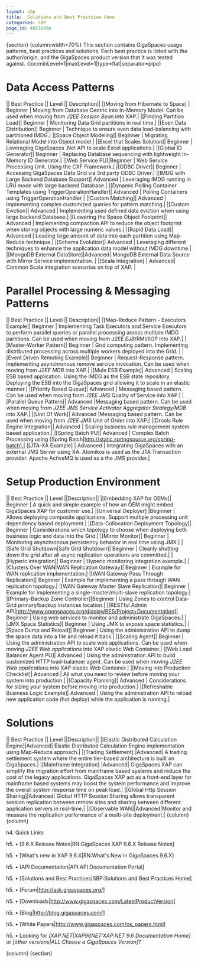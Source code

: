 ```yaml
---
layout: sbp
title:  Solutions and Best Practices Home
categories: SBP
page_id: 48236956
---
```


{section}
{column:width=70%}
This section contains GigaSpaces usage patterns, best practices and solutions. Each best practice is listed with the author/origin, and the GigaSpaces product version that it was tested against.
{toc:minLevel=1|maxLevel=1|type=flat|separator=pipe}

#  Data Access Patterns
|| Best Practice || Level || Description||
|[Moving from Hibernate to Space] | Beginner | Moving from Database Centric into In-Memory Model. Can be used when moving from *J2EE Session Bean* into XAP.|
|[Finding Partition Load]| Beginner | Monitoring Data Grid partitions in real time.|
|[Even Data Distribution]| Beginner | Technique to ensure even data load-balancing with partitioned IMDG.|
|[Space Object Modeling]| Beginner | Migrating Relational Model into Object model.|
|[Excel that Scales Solution]| Beginner | Leveraging GigaSpaces .Net API to scale Excel applications.|
|[Global ID Generator]| Beginner | Replacing Database sequencing with lightweight In-Memory ID Generator.|
|[Web Service PU]|Beginner | Web Service Processing Unit. Using the CXF Framework.|
|[ODBC Driver]| Beginner | Accessing GigaSpaces Data Grid via 3rd party ODBC Driver.|
|[IMDG with Large Backend Database Support]| Advanced | Leveraging IMDG running in LRU mode with large backend Database.|
|[Dynamic Polling Container Templates using TriggerOperationHandler]| Advanced | Polling Containers using TriggerOperationHandler |
|[Custom Matching]| Advanced | Implementing complex customized queries for pattern matching.|
|[Custom Eviction]| Advanced | Implementing used defined data eviction when using large backend Database.|
|[Lowering the Space Object Footprint]| Advanced | Implementing compaction API to reduce the object footprint when storing objects with large numeric values.|
|[Rapid Data Load]| Advanced | Loading large amount of data into each partition using Map-Reduce technique.|
|[Schema Evolution]| Advanced | Leveraging different techniques to enhance the application data model without IMDG downtime.|
|[MongoDB External DataStore]|Advanced| MongoDB External Data Source with Mirror Service implementation. |
|[Scala Integration] | Advanced| Common Scala integration scenarios on top of XAP. |

#  Parallel Processing & Messaging Patterns
|| Best Practice || Level || Description||
|[Map-Reduce Pattern - Executors Example]| Beginner | Implementing Task Executors and Service Executors to perform parallel queries or parallel processing across multiple IMDG partitions. Can be used when moving from *J2EE EJB*/RMI/IIOP into XAP.|
|[Master-Worker Pattern]| Beginner | Grid computing pattern. Implementing distributed processing across multiple workers deployed into the Grid. |
|[Event Driven Remoting Example]| Beginner | Request-Response pattern. Implementing asynchronous remove service invocation. Can be used when moving from *J2EE MDB* into XAP.|
|[Mule ESB Example]| Advanced | Scaling ESB based application. Using the IMDG as the ESB state repository. Deploying the ESB into the GigaSpaces grid allowing it to scale in an elastic manner.|
|[Priority Based Queue]| Advanced | Messaging based pattern. Can be used when moving from *J2EE JMS* Quality of Service into XAP.|
|[Parallel Queue Pattern]| Advanced |Messaging based pattern. Can be used when moving from *J2EE JMS Service Activator Aggregator Strategy/MDB* into XAP.|
|[Unit Of Work]| Advanced |Messaging based pattern. Can be used when moving from *J2EE JMS* Unit of Order into XAP.|
|[Drools Rule Engine Integration]| Advanced | Scaling business rule management system based application.|
|[Spring Batch PU]| Advanced | Complex Batch Processing using [Spring Batch|http://static.springsource.org/spring-batch].|
|[JTA-XA Example] | Advanced | Integrating GigaSpaces with an external JMS Server using XA. Atomikos is used as the JTA Transaction provider. Apache ActiveMQ is used as a the JMS provider.|

#  Setup Production Environment
|| Best Practice || Level ||Description||
|[Embedding XAP for OEMs]| Beginner | A quick and simple example of how an OEM might embed GigaSpaces XAP for customer use.|
|[Universal Deployer] |Beginner | Allows deploying composite applications. Support multiple processing unit dependency based deployment.|
|[Data-Collocation Deployment Topology]| Beginner | Considerations which topology to choose when deploying both business logic and data into the Grid.|
|[Mirror Monitor]| Beginner | Monitoring asynchronous persistency behavior in real time using JMX.|
|[Safe Grid Shutdown|Safe Grid Shutdown]| Beginner | Cleanly shutting down the grid after all async replication operations are committed.|
|[Hyperic integration]| Beginner | Hyperic monitoring integration example.|
|[Clusters Over WAN|WAN Replication Gateway]| Beginner | Example for WAN replication implementation.|
|[WAN Gateway Pass Through Replication]| Beginner | Example for implementing a pass through WAN replication topology.|
|[WAN Gateway Master Slave Replication]| Beginner | Example for implementing a single-master/multi-slave replication topology.|
|[Primary-Backup Zone Controller]|Beginner | Using Zones to control Data-Grid primary/backup instances location.|
|[RESTful Admin API|http://www.openspaces.org/display/RES/Project+Documentation]| Beginner | Using web services to monitor and administrate GigaSpaces.|
|[JMX Space Statistics]| Beginner | Using JMX to expose space statistics.|
|[Space Dump and Reload]| Beginner | Using the administration API to dump the space data into a file and reload it back.|
|[Scaling Agent]| Beginner | Using the administration API to scale web applications. Can be used when moving *J2EE Web applications* into XAP elastic Web Container.|
|[Web Load Balancer Agent PU]| Advanced | Using the administration API to build customized HTTP load-balancer agent. Can be used when moving *J2EE Web applications* into XAP elastic Web Container.|
|[Moving into Production Checklist]| Advanced | All what you need to review before moving your system into production.|
|[Capacity Planning]| Advanced | Considerations for sizing your system before moving into production.|
|[Refreshable Business Logic Example]| Advanced | Using the administration API to reload new application code (hot deploy) while the application is running.|

#  Solutions
|| Best Practice || Level ||Description||
|[Elastic Distributed Calculation Engine]|Advanced| Elastic Distributed Calculation Engine implementation using Map-Reduce approach.|
|[Trading Settlement] |Advanced| A trading settlement system where the entire tier-based architecture is built on GigaSpaces.|
|[Mainframe Integration] |Advanced| GigaSpaces XAP can simplify the migration effort from mainframe based systems and reduce the cost of the legacy applications. GigaSpaces XAP act as a front-end layer for mainframe based systems may boost the system performance and improve the overall system response time on peak load.|
|[Global Http Session Sharing]|Advanced| Global HTTP Session Sharing allows transparent session replication between remote sites and sharing between different application servers in real-time.|
|[Observable WAN]|Advanced|Monitor and measure the replication performance of a multi-site deployment.|
{column}
{column}


h4. Quick Links


h5. • [9.6.X Release Notes|RN:GigaSpaces XAP 9.6.X Release Notes]


h5. • [What's new in XAP 9.6.X|RN:What's New in GigaSpaces 9.6.X]


h5. • [API Documentation|API:API Documentation Portal]


h5. • [Solutions and Best Practices|SBP:Solutions and Best Practices Home]


h5. • [Forum|http://ask.gigaspaces.org/]


h5. • [Downloads|http://www.gigaspaces.com/LatestProductVersion]


h5. • [Blog|http://blog.gigaspaces.com/]


h5. • [White Papers|http://www.gigaspaces.com/os_papers.html]


h5. • Looking for *[*XAP.NET*|XAP96NET:XAP.NET 9.6 Documentation Home]* or *[*other versions*|ALL:Choose a GigaSpaces Version]*?

{column}
{section}